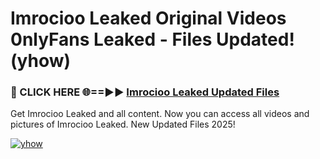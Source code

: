 # Imrocioo Leaked Original Videos 0nlyFans Leaked - Files Updated! (yhow)

<h3>🔴 CLICK HERE 🌐==►► <a href="https://tinyurl.com/ehrbuxhb" rel="nofollow">Imrocioo Leaked Updated Files</a></h3>

Get Imrocioo Leaked and all content. Now you can access all videos and pictures of Imrocioo Leaked. New Updated Files 2025!

[![yhow](https://i.imgur.com/lVYEuWS.gif)](https://tinyurl.com/ehrbuxhb)
